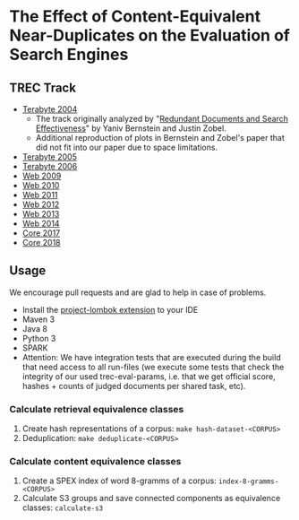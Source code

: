 # The Effect of Content-Equivalent Near-Duplicates on the Evaluation of Search Engines

## TREC Track

* [Terabyte 2004](results/terabyte/2004/README.md)
  * The track originally analyzed by "[Redundant Documents and Search Effectiveness](https://dl.acm.org/citation.cfm?id=1099733)" by Yaniv Bernstein and Justin Zobel.
  * Additional reproduction of plots in Bernstein and Zobel's paper that did not fit into our paper due to space limitations.
* [Terabyte 2005]()
* [Terabyte 2006]()
* [Web 2009]()
* [Web 2010]()
* [Web 2011]()
* [Web 2012]()
* [Web 2013]()
* [Web 2014]()
* [Core 2017]()
* [Core 2018]()


## Usage

We encourage pull requests and are glad to help in case of problems.

* Install the [project-lombok extension](https://projectlombok.org/) to your IDE
* Maven 3
* Java 8
* Python 3
* SPARK
* Attention: We have integration tests that are executed during the build that need access to all run-files (we execute some tests that check the integrity of our used trec-eval-params, i.e. that we get official score, hashes + counts of judged documents per shared task, etc).


### Calculate retrieval equivalence classes

1. Create hash representations of a corpus: `make hash-dataset-<CORPUS>`
2. Deduplication: `make deduplicate-<CORPUS>`

### Calculate content equivalence classes

1. Create a SPEX index of word 8-gramms of a corpus: `index-8-gramms-<CORPUS>`
2. Calculate S3 groups and save connected components as equivalence classes: `calculate-s3`

